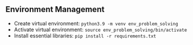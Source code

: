 ## Environment Management
- Create virtual environment: `python3.9 -m venv env_problem_solving`
- Activate virtual environment: `source env_problem_solving/bin/activate`
- Install essential libraries: `pip install -r requirements.txt`